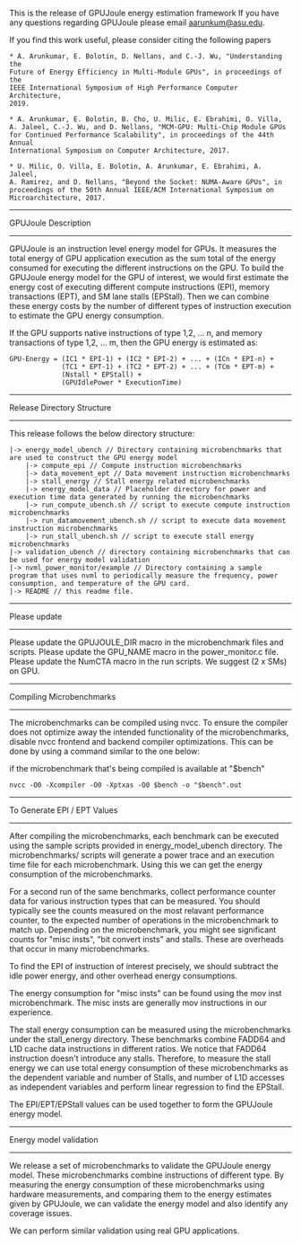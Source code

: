 This is the release of GPUJoule energy estimation framework
If you have any questions regarding GPUJoule please email aarunkum@asu.edu.

If you find this work useful, please consider citing the following papers

    * A. Arunkumar, E. Bolotin, D. Nellans, and C.-J. Wu, "Understanding the
    Future of Energy Efficiency in Multi-Module GPUs", in proceedings of the
    IEEE International Symposium of High Performance Computer Architecture,
    2019.

    * A. Arunkumar, E. Bolotin, B. Cho, U. Milic, E. Ebrahimi, O. Villa,
    A. Jaleel, C.-J. Wu, and D. Nellans, "MCM-GPU: Multi-Chip Module GPUs
    for Continued Performance Scalability", in proceedings of the 44th Annual
    International Symposium on Computer Architecture, 2017.

    * U. Milic, O. Villa, E. Bolotin, A. Arunkumar, E. Ebrahimi, A. Jaleel,
    A. Ramirez, and D. Nellans, "Beyond the Socket: NUMA-Aware GPUs", in 
    proceedings of the 50th Annual IEEE/ACM International Symposium on
    Microarchitecture, 2017.

**************************************
GPUJoule Description
**************************************

GPUJoule is an instruction level energy model for GPUs. It measures the total 
energy of GPU application execution as the sum total of the energy consumed 
for executing the different instructions on the GPU. To build the GPUJoule
energy model for the GPU of interest, we would first estimate the energy cost
of executing different compute instructions (EPI), memory transactions (EPT),
and SM lane stalls (EPStall). Then we can combine these energy costs by the 
number of different types of instruction execution to estimate the GPU
energy consumption.

If the GPU supports native instructions of type 1,2, ... n, and memory
transactions of type 1,2, ... m, then the GPU energy is estimated as:

    GPU-Energy = (IC1 * EPI-1) + (IC2 * EPI-2) + ... + (ICn * EPI-n) +
                 (TC1 * EPT-1) + (TC2 * EPT-2) + ... + (TCm * EPT-m) + 
                 (Nstall * EPStall) +
                 (GPUIdlePower * ExecutionTime)

**************************************
Release Directory Structure
**************************************

This release follows the below directory structure:

    |-> energy_model_ubench // Directory containing microbenchmarks that are used to construct the GPU energy model
        |-> compute_epi // Compute instruction microbenchmarks
        |-> data_movement_ept // Data movement instruction microbenchmarks
        |-> stall_energy // Stall energy related microbenchmarks
        |-> energy_model_data // Placeholder directory for power and execution time data generated by running the microbenchmarks
        |-> run_compute_ubench.sh // script to execute compute instruction microbenchmarks
        |-> run_datamovement_ubench.sh // script to execute data movement instruction microbenchmarks
        |-> run_stall_ubench.sh // script to execute stall energy microbenchmarks
    |-> validation_ubench // directory containing microbenchmarks that can be used for energy model validation
    |-> nvml_power_monitor/example // Directory containing a sample program that uses nvml to periodically measure the frequency, power consumption, and temperature of the GPU card.
    |-> README // this readme file.

**************************************
Please update
**************************************

Please update the GPUJOULE_DIR macro in the microbenchmark files and scripts.
Please update the GPU_NAME macro in the power_monitor.c file.
Please update the NumCTA macro in the run scripts. We suggest (2 x SMs) on GPU.

**************************************
Compiling Microbenchmarks
**************************************

The microbenchmarks can be compiled using nvcc. To ensure the compiler does not
optimize away the intended functionality of the microbenchmarks, disable 
nvcc frontend and backend compiler optimizations. This can be done by using a
command similar to the one below:

if the microbenchmark that's being compiled is available at "$bench"

    nvcc -O0 -Xcompiler -O0 -Xptxas -O0 $bench -o "$bench".out
    
**************************************
To Generate EPI / EPT Values
**************************************

After compiling the microbenchmarks, each benchmark can be executed using the
sample scripts provided in energy_model_ubench directory. The microbenchmarks/
scripts will generate a power trace and an execution time file for each
microbenchmark. Using this we can get the energy consumption of the 
microbenchmarks.

For a second run of the same benchmarks, collect performance counter data for 
various instruction types that can be measured. You should typically see the 
counts measured on the most relavant performance counter, to the expected 
number of operations in the microbenchmark to match up. Depending on the 
microbenchmark, you might see significant counts for "misc insts",
"bit convert insts" and stalls. These are overheads that occur in many
microbenchmarks.

To find the EPI of instruction of interest precisely, we should subtract the 
idle power energy, and other overhead energy consumptions. 

The energy consumption for "misc insts" can be found using the mov inst 
microbenchmark. The misc insts are generally mov instructions in our experience.

The stall energy consumption can be measured using the microbenchmarks under the
stall_energy directory. These benchmarks combine FADD64 and L1D cache data 
instructions in different ratios. We notice that FADD64 instruction doesn't 
introduce any stalls. Therefore, to measure the stall energy we can use 
total energy consumption of these microbenchmarks as the dependent variable
and number of Stalls, and number of L1D accesses as independent variables and 
perform linear regression to find the EPStall.

The EPI/EPT/EPStall values can be used together to form the GPUJoule energy
model.

**************************************
Energy model validation
**************************************

We release a set of microbenchmarks to validate the GPUJoule energy model. These
microbenchmarks combine instructions of different type. By measuring the energy
consumption of these microbenchmarks using hardware measurements, and comparing
them to the energy estimates given by GPUJoule, we can validate the energy model
and also identify any coverage issues. 

We can perform similar validation using real GPU applications.
